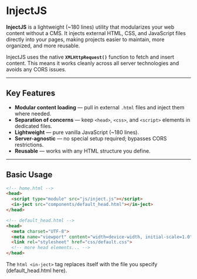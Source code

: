 # InjectJS

**InjectJS** is a lightweight (~180 lines) utility that modularizes your web content without a CMS. It injects external HTML, CSS, and JavaScript files directly into your pages, making projects easier to maintain, more organized, and more reusable.  

InjectJS uses the native **`XMLHttpRequest()`** function to fetch and insert content. This means it works cleanly across all server technologies and avoids any CORS issues.

---

## Key Features
- **Modular content loading** — pull in external `.html` files and inject them where needed.  
- **Separation of concerns** — keep `<head>`, `<css>`, and `<script>` elements in dedicated files.  
- **Lightweight** — pure vanilla JavaScript (~180 lines).  
- **Server-agnostic** — no special setup required; bypasses CORS restrictions.  
- **Reusable** — works with any HTML structure you define.  

---

## Basic Usage

```html
<!-- home.html -->
<head>
  <script type="module" src="js/inject.js"></script>
  <in-ject src="components/default_head.html"></in-ject>
</head>

<!-- default_head.html -->
<head>
  <meta charset="UTF-8">
  <meta name="viewport" content="width=device-width, initial-scale=1.0">
  <link rel="stylesheet" href="css/default.css">
  <!-- more head elements... -->
</head>
```
The ```html <in-ject>``` tag replaces itself with the file you specify (default_head.html here).